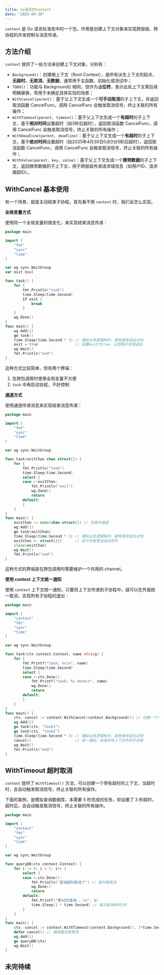 ```yaml
---
title: Go语言的Context
date: "2025-04-30"
---
```

`context` 是 Go 语言标准库中的一个包，作用是创建上下文对象来实现跨层级、跨协程的并发控制与消息传递。

## 方法介绍
`context` 提供了一些方法来创建上下文对象，分别有：
- `Background()`：创建根上下文（Root Context），是所有派生上下文的起点，**无超时、无取消、无数据**，通常用于主函数、初始化或测试中；
- `TODO()`：功能与 Background() 相同，但作为​**​占位符**​​，表示此处上下文需后续明确替换，常用于未确定具体实现的场景；
- `WithCancel(parent)`：基于父上下文生成一个​**​可手动取消**​​的子上下文，并返回取消函数 CancelFunc。调用 CancelFunc 会触发取消信号，终止关联的所有操作；
- `WithTimeout(parent, timeout)`：基于父上下文生成一个​**​有超时**​​的子上下文，基于**相对时间**设置超时（如3秒后超时），返回取消函数 CancelFunc，调用 CancelFunc 会触发取消信号，终止关联的所有操作；
- `WithDeadline(parent, deadline)`：基于父上下文生成一个​**​有超时**​​的子上下文，基于**绝对时间**设置超时（如2025年4月30日0点0分0秒后超时），返回取消函数 CancelFunc，调用 CancelFunc 会触发取消信号，终止关联的所有操作；
- `WithValue(parent, key, value)`：基于父上下文生成一个​**​携带数据**​​的子上下文，返回携带数据的子上下文，用于跨层级传递请求域信息（如用户ID、请求跟踪ID）。

## WithCancel 基本使用
有一个场景，就是主动结束子协程，首先看不用 `context` 时，我们会怎么实现。

**全局变量方式**

使用同一个全局变量的值变化，来实现结束消息传递：
```go
package main

import (
	"fmt"
	"sync"
	"time"
)

var wg sync.WaitGroup
var exit bool

func task() {
	for {
		fmt.Println("task")
		time.Sleep(time.Second)
		if exit {
			break
		}
	}
	wg.Done()
}
func main() {
	wg.Add(1)
	go task()
	time.Sleep(time.Second * 3) // 模拟业务逻辑耗时，避免程序退出过快
	exit = true                 // 设置exit为true，以控制子协程退出
	wg.Wait()
	fmt.Println("end")
}
```
这种方式比较简单，但有两个弊端：
1. 在跨包调用时使用全局变量不方便
2. `task` 中再启动协程，不好控制

**通道方式**

使用通道传递消息来实现结束消息传递：
```go
package main

import (
	"fmt"
	"sync"
	"time"
)

var wg sync.WaitGroup

func task(exitChan chan struct{}) {
	for {
		fmt.Println("task")
		time.Sleep(time.Second)
		select {
		case <-exitChan:
			fmt.Println("exit")
			wg.Done()
			return
		default:
		}
	}
}
func main() {
	exitChan := make(chan struct{}) // 无缓冲通道
	wg.Add(1)
	go task(exitChan)
	time.Sleep(time.Second * 3) // 模拟业务逻辑耗时，避免程序退出过快
	exitChan <- struct{}{}      // 给子协程发送退出信号
	close(exitChan)
	wg.Wait()
	fmt.Println("end")
}
```
这种方式的弊端是在跨包调用时需要维护一个共用的 channel。

**使用 context 上下文统一通知**

使用 `context` 上下文统一通知，只要将上下文传递到子协程中，就可以在外面统一取消，实现所有子协程的退出：
```go
package main

import (
	"context"
	"fmt"
	"sync"
	"time"
)

var wg sync.WaitGroup

func task(ctx context.Context, name string) {
	for {
		fmt.Printf("task: %s\n", name)
		time.Sleep(time.Second)
		select {
		case <-ctx.Done():
			fmt.Printf("task: %s done\n", name)
			wg.Done()
			return
		default:
		}
	}
}
func main() {
	ctx, cancel := context.WithCancel(context.Background()) // 创建一个带有取消功能的上下文
	wg.Add(2)
	go task(ctx, "task1")
	go task(ctx, "task2")
	time.Sleep(time.Second * 3) // 模拟业务逻辑耗时，避免程序退出过快
	cancel()                    // 统一通知，结束所有上下文中的子协程
	wg.Wait()
	fmt.Println("end")
}
```

## WithTimeout 超时取消
`context` 提供了 `WithTimeout()` 方法，可以创建一个带有超时的上下文，当超时时，会自动触发取消信号，终止关联的所有操作。

下面的案例，是模拟查询数据库，本需要 5 秒完成的任务，却设置了 3 秒超时，超时后，会自动触发取消信号，终止关联的所有操作。
```go
package main

import (
	"context"
	"fmt"
	"sync"
	"time"
)

var wg sync.WaitGroup

func queryDB(ctx context.Context) {
	for i := 0; i < 5; i++ {
		select {
		case <-ctx.Done():
			fmt.Println("查询超时取消了") // 超时被取消
			wg.Done()
			return
		default:
			fmt.Printf("第%d次查询...\n", i)
			time.Sleep(1 * time.Second) // 每次查询耗时1秒
		}
	}
}
func main() {
	ctx, cancel := context.WithTimeout(context.Background(), 3*time.Second) // 设置超时上下文，超时时间为3秒
	defer cancel() // 确保最后能取消
	wg.Add(1)
	go queryDB(ctx)
	wg.Wait()
}
```

## 未完待续